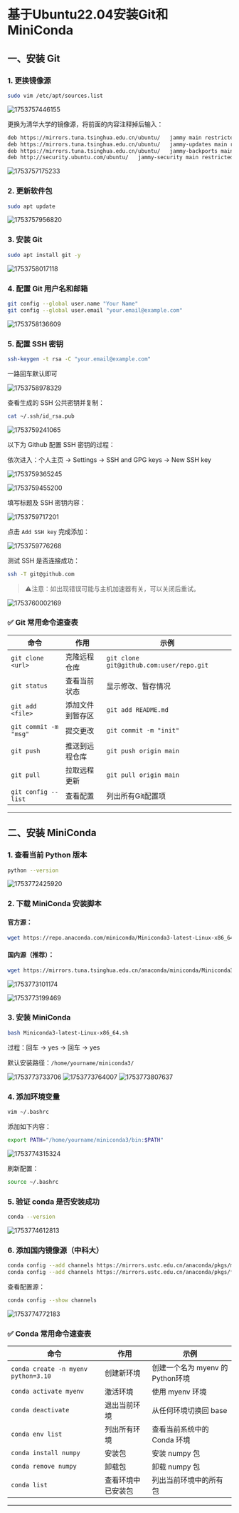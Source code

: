 # 基于Ubuntu22.04安装Git和MiniConda

## 一、安装 Git

### 1. 更换镜像源

```bash
sudo vim /etc/apt/sources.list
```

![1753757446155](image/GitAndConda/1753757446155.png)

更换为清华大学的镜像源，将前面的内容注释掉后输入：

```bash
deb https://mirrors.tuna.tsinghua.edu.cn/ubuntu/   jammy main restricted universe multiverse
deb https://mirrors.tuna.tsinghua.edu.cn/ubuntu/   jammy-updates main restricted universe multiverse
deb https://mirrors.tuna.tsinghua.edu.cn/ubuntu/   jammy-backports main restricted universe multiverse
deb http://security.ubuntu.com/ubuntu/   jammy-security main restricted universe multiverse
```

![1753757175233](image/GitAndConda/1753757175233.png)

### 2. 更新软件包

```bash
sudo apt update
```

![1753757956820](image/GitAndConda/1753757956820.png)

### 3. 安装 Git

```bash
sudo apt install git -y
```

![1753758017118](image/GitAndConda/1753758017118.png)

### 4. 配置 Git 用户名和邮箱

```bash
git config --global user.name "Your Name"
git config --global user.email "your.email@example.com"
```

![1753758136609](image/GitAndConda/1753758136609.png)

### 5. 配置 SSH 密钥

```bash
ssh-keygen -t rsa -C "your.email@example.com"
```

一路回车默认即可

![1753758978329](image/GitAndConda/1753758978329.png)

查看生成的 SSH 公共密钥并复制：

```bash
cat ~/.ssh/id_rsa.pub
```

![1753759241065](image/GitAndConda/1753759241065.png)

以下为 Github 配置 SSH 密钥的过程：

依次进入：个人主页 → Settings → SSH and GPG keys → New SSH key

![1753759365245](image/GitAndConda/1753759365245.png)

![1753759455200](image/GitAndConda/1753759455200.png)

填写标题及 SSH 密钥内容：

![1753759717201](image/GitAndConda/1753759717201.png)

点击 `Add SSH key` 完成添加：

![1753759776268](image/GitAndConda/1753759776268.png)

测试 SSH 是否连接成功：

```bash
ssh -T git@github.com
```

> ⚠️注意：如出现错误可能与主机加速器有关，可以关闭后重试。

![1753760002169](image/GitAndConda/1753760002169.png)

### ✅ Git 常用命令速查表

| 命令                  | 作用             | 示例                                     |
| --------------------- | ---------------- | ---------------------------------------- |
| `git clone <url>`     | 克隆远程仓库     | `git clone git@github.com:user/repo.git` |
| `git status`          | 查看当前状态     | 显示修改、暂存情况                       |
| `git add <file>`      | 添加文件到暂存区 | `git add README.md`                      |
| `git commit -m "msg"` | 提交更改         | `git commit -m "init"`                   |
| `git push`            | 推送到远程仓库   | `git push origin main`                   |
| `git pull`            | 拉取远程更新     | `git pull origin main`                   |
| `git config --list`   | 查看配置         | 列出所有Git配置项                        |


---

## 二、安装 MiniConda

### 1. 查看当前 Python 版本

```bash
python --version
```

![1753772425920](image/GitAndConda/1753772425920.png)

### 2. 下载 MiniConda 安装脚本

#### 官方源：

```bash
wget https://repo.anaconda.com/miniconda/Miniconda3-latest-Linux-x86_64.sh  
```

#### 国内源（推荐）：

```bash
wget https://mirrors.tuna.tsinghua.edu.cn/anaconda/miniconda/Miniconda3-latest-Linux-x86_64.sh  
```

![1753773101174](image/GitAndConda/1753773101174.png)

![1753773199469](image/GitAndConda/1753773199469.png)

### 3. 安装 MiniConda

```bash
bash Miniconda3-latest-Linux-x86_64.sh
```

过程：回车 → yes → 回车 → yes

默认安装路径：`/home/yourname/miniconda3/`

![1753773733706](image/GitAndConda/1753773733706.png)
![1753773764007](image/GitAndConda/1753773764007.png)
![1753773807637](image/GitAndConda/1753773807637.png)

### 4. 添加环境变量

```bash
vim ~/.bashrc
```

添加如下内容：

```bash
export PATH="/home/yourname/miniconda3/bin:$PATH"
```

![1753774315324](image/GitAndConda/1753774315324.png)

刷新配置：

```bash
source ~/.bashrc
```

### 5. 验证 conda 是否安装成功

```bash
conda --version
```

![1753774612813](image/GitAndConda/1753774612813.png)

### 6. 添加国内镜像源（中科大）

```bash
conda config --add channels https://mirrors.ustc.edu.cn/anaconda/pkgs/main  
conda config --add channels https://mirrors.ustc.edu.cn/anaconda/pkgs/free  
```

查看配置源：

```bash
conda config --show channels
```

![1753774772183](image/GitAndConda/1753774772183.png)

### ✅ Conda 常用命令速查表

| 命令                                | 作用               | 示例                            |
| ----------------------------------- | ------------------ | ------------------------------- |
| `conda create -n myenv python=3.10` | 创建新环境         | 创建一个名为 myenv 的Python环境 |
| `conda activate myenv`              | 激活环境           | 使用 myenv 环境                 |
| `conda deactivate`                  | 退出当前环境       | 从任何环境切换回 base           |
| `conda env list`                    | 列出所有环境       | 查看当前系统中的 Conda 环境     |
| `conda install numpy`               | 安装包             | 安装 numpy 包                   |
| `conda remove numpy`                | 卸载包             | 卸载 numpy 包                   |
| `conda list`                        | 查看环境中已安装包 | 列出当前环境中的所有包          |

---
